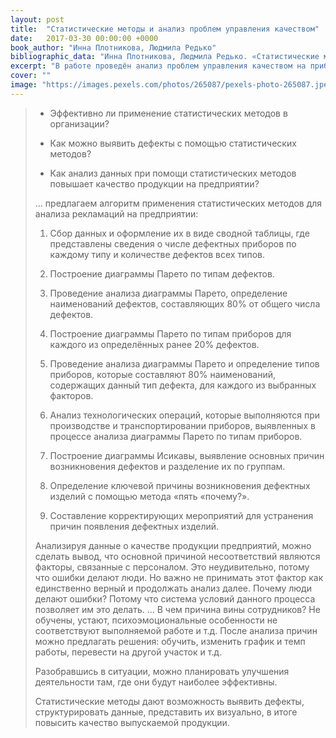 ```yaml
---
layout: post
title:  "Статистические методы и анализ проблем управления качеством"
date:   2017-03-30 00:00:00 +0000
book_author: "Инна Плотникова, Людмила Редько"
bibliographic_data: "Инна Плотникова, Людмила Редько. «Статистические методы и анализ проблем управления качеством» Ж. «Стандарты и качество», №3 (957), 2017 г., стр. 50-53"
excerpt: "В работе проведён анализ проблем управления качеством на приборостроительном предприятии с использованием статистических методов. Определены основные значимые факторы появления несоответствий."
cover: ""
image: "https://images.pexels.com/photos/265087/pexels-photo-265087.jpeg?w=940&h=650&auto=compress&cs=tinysrgb"
---
```


> - Эффективно ли применение статистических методов в организации? 
>
> - Как можно выявить дефекты с помощью статистических методов?
>
> - Как анализ данных при помощи статистических методов повышает качество продукции на предприятии?
>
> … предлагаем алгоритм применения статистических методов для анализа рекламаций на предприятии:
>
>   1. Сбор данных и оформление их в виде сводной таблицы, где представлены сведения о числе дефектных приборов по каждому типу и количестве дефектов всех типов.
>
>   2. Построение диаграммы Парето по типам дефектов.
>
>   3. Проведение анализа диаграммы Парето, определение наименований дефектов, составляющих 80% от общего числа дефектов.
>
>   4. Построение диаграммы Парето по типам приборов для каждого из определённых ранее 20% дефектов.
>
>   5. Проведение анализа диаграммы Парето и определение типов приборов, которые составляют 80% наименований, содержащих данный тип дефекта, для каждого из выбранных факторов.
>
>   6. Анализ технологических операций, которые выполняются при производстве и транспортировании приборов, выявленных в процессе анализа диаграммы Парето по типам приборов.
>
>   7. Построение диаграммы Исикавы, выявление основных причин возникновения дефектов и разделение их по группам.
>
>   8. Определение ключевой причины возникновения дефектных изделий с помощью метода «пять «почему?».
>
>   9. Составление корректирующих мероприятий для устранения причин появления дефектных изделий.
>
> Анализируя данные о качестве продукции предприятий, можно сделать вывод, что основной причиной несоответствий являются факторы, связанные с персоналом. Это неудивительно, потому что ошибки делают люди. Но важно не принимать этот фактор как единственно верный и продолжать анализ далее. Почему люди делают ошибки? Потому что система условий данного процесса позволяет им это делать. … В чем причина вины сотрудников? Не обучены, устают, психоэмоциональные особенности не соответствуют выполняемой работе и т.д. После анализа причин можно предлагать решения: обучить, изменить график и темп работы, перевести на другой участок и т.д.
>
> Разобравшись в ситуации, можно планировать улучшения деятельности там, где они будут наиболее эффективны.
>
> Статистические методы дают возможность выявить дефекты, структурировать данные, представить их визуально, в итоге повысить качество выпускаемой продукции.

